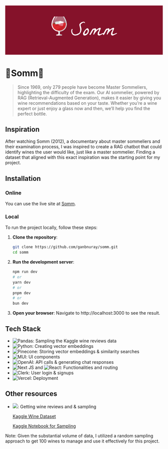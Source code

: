 ![Somm Repo Banner](/public/banner.png)
# 🍷Somm🍷

> Since 1969, only 279 people have become Master Sommeliers, highlighting the difficulty of the exam. Our AI sommelier, powered by RAG (Retrieval-Augmented Generation), makes it easier by giving you wine recommendations based on your taste. Whether you’re a wine expert or just enjoy a glass now and then, we’ll help you find the perfect bottle.
## Inspiration

After watching Somm (2012), a documentary about master sommeliers and their examination process, I was inspired to create a RAG chatbot that could identify wines the user would like, just like a master sommelier. Finding a dataset that aligned with this exact inspiration was the starting point for my project.

## Installation

### Online

You can use the live site at [Somm](https://sommelierai.vercel.app/).

### Local

To run the project locally, follow these steps:

1. **Clone the repository**:

   ```bash
   git clone https://github.com/ganbnuray/somm.git
   cd somm
   ```

2. **Run the development server**:
   ```bash
   npm run dev
   # or
   yarn dev
   # or
   pnpm dev
   # or
   bun dev
   ```
3. **Open your browser**:
   Navigate to http://localhost:3000 to see the result.

## Tech Stack
- ![Pandas](https://img.shields.io/badge/pandas-%23150458.svg?style=flat&logo=pandas&logoColor=white): Sampling the Kaggle wine reviews data
- ![Python](https://img.shields.io/badge/python-3670A0?style=flat&logo=python&logoColor=ffdd54): Creating vector embeddings
- ![Pinecone](https://img.shields.io/badge/Pinecone-ffffff?style=flat&logo=pinecone&logoColor=black): Storing vector embeddings & similarity searches
- ![MUI](https://img.shields.io/badge/MUI-%230081CB.svg?style=flat&logo=mui&logoColor=white): UI components
- ![OpenAI](https://img.shields.io/badge/OpenAI-00A67E.svg?style=flat&logo=openai&logoColor=white): API calls & generating chat responses
- ![Next JS](https://img.shields.io/badge/Next-black?style=flat&logo=next.js&logoColor=white) and ![React](https://img.shields.io/badge/react-%2320232a.svg?style=flat&logo=react&logoColor=%2361DAFB): Functionalities and routing
- ![Clerk](https://img.shields.io/badge/clerk-%23000000.svg?style=flat&logo=clerk&logoColor=purple): User login & signups
- ![Vercel](https://img.shields.io/badge/vercel-%23000000.svg?style=flat&logo=vercel&logoColor=white): Deployment

## Other resources
- ![](https://img.shields.io/badge/kaggle-%23150458.svg?style=flat&logo=kaggle&logoColor=white): Getting wine reviews and & sampling
  
  [Kaggle Wine Dataset](https://www.kaggle.com/datasets/zynicide/wine-reviews)
  
  [Kaggle Notebook for Sampling](https://www.kaggle.com/code/nurayganbarova/wine-sampling/notebook)

Note: Given the substantial volume of data, I utilized a random sampling approach to get 100 wines to manage and use it effectively for this project.

  
